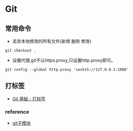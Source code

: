 # Git

## 常用命令
- 丢弃本地修改的所有文件(新增 删除 修改)
```
git checkout . 
```
- 设置代理,git不认https.proxy,只设置http.proxy即可。
```
git config --global http.proxy 'socks5://127.0.0.1:1080'
```

## 打标签
* [Git 基础 - 打标签](https://git-scm.com/book/zh/v2/Git-%E5%9F%BA%E7%A1%80-%E6%89%93%E6%A0%87%E7%AD%BE)

### reference
- [git子模块](https://git-scm.com/book/zh/v2/Git-%E5%B7%A5%E5%85%B7-%E5%AD%90%E6%A8%A1%E5%9D%97)

